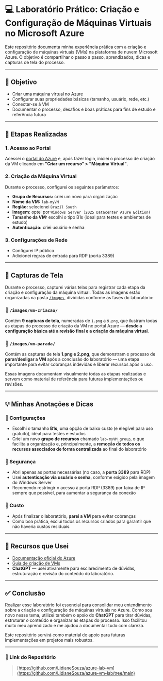 # 💻 Laboratório Prático: Criação e Configuração de Máquinas Virtuais no Microsoft Azure 

Este repositório documenta minha experiência prática com a criação e configuração de máquinas virtuais (VMs) na plataforma de nuvem Microsoft Azure. O objetivo é compartilhar o passo a passo, aprendizados, dicas e capturas de tela do processo.

---

## 🎯 Objetivo

- Criar uma máquina virtual no Azure
- Configurar suas propriedades básicas (tamanho, usuário, rede, etc.)
- Conectar-se à VM
- Documentar o processo, desafios e boas práticas para fins de estudo e referência futura

---

## 🧱 Etapas Realizadas

### 1. Acesso ao Portal
Acessei o [portal do Azure](https://portal.azure.com) e, após fazer login, iniciei o processo de criação da VM clicando em **"Criar um recurso" > "Máquina Virtual"**.

### 2. Criação da Máquina Virtual
Durante o processo, configurei os seguintes parâmetros:

- **Grupo de Recursos:** criei um novo para organização
- **Nome da VM:** `lab-myVM`
- **Região:** selecionei `Brazil South`
- **Imagem:** optei por `Windows Server (2025 Datacenter Azure Edition)`
- **Tamanho da VM:** escolhi o tipo B1s (ideal para testes e ambientes de estudo)
- **Autenticação:** criei usuário e senha

### 3. Configurações de Rede
- Configurei IP público
- Adicionei regras de entrada para RDP (porta 3389) 

---

## 📸 Capturas de Tela

Durante o processo, capturei várias telas para registrar cada etapa da criação e configuração da máquina virtual. Todas as imagens estão organizadas na pasta [`/images`](./images), divididas conforme as fases do laboratório:

### 📂 `/images/vm-criacao/`
Contém **9 capturas de tela**, numeradas de `1.png` a `9.png`, que ilustram todas as etapas do processo de criação da VM no portal Azure — **desde a configuração básica até a revisão final e a criação da máquina virtual**.

### 📂 `/images/vm-parada/`
Contém as capturas de tela **1.png e 2.png**, que demonstram o processo de **parar/desligar a VM** após a conclusão do laboratório — uma etapa importante para evitar cobranças indevidas e liberar recursos após o uso.

Essas imagens documentam visualmente todas as etapas realizadas e servem como material de referência para futuras implementações ou revisões.

---

## 💡 Minhas Anotações e Dicas

### 🔧 Configurações
- Escolhi o tamanho **B1s**, uma opção de baixo custo (e elegível para uso gratuito), ideal para testes e estudos
- Criei um novo **grupo de recursos** chamado `lab-myVM_group`, o que facilita a organização e, principalmente, a **remoção de todos os recursos associados de forma centralizada** ao final do laboratório

### 🔐 Segurança
- Abri apenas as portas necessárias (no caso, a **porta 3389** para RDP)
- Usei **autenticação via usuário e senha**, conforme exigido pela imagem do Windows Server
- Recomendo restringir o acesso à porta RDP (3389) por faixa de IP sempre que possível, para aumentar a segurança da conexão

### 💸 Custo
- Após finalizar o laboratório, **parei a VM** para evitar cobranças
- Como boa prática, excluí todos os recursos criados para garantir que não haveria custos residuais

---

## 🔗 Recursos que Usei

- [Documentação oficial do Azure](https://learn.microsoft.com/pt-br/azure/)
- [Guia de criação de VMs](https://learn.microsoft.com/pt-br/azure/virtual-machines/)
- **ChatGPT** — usei ativamente para esclarecimento de dúvidas, estruturação e revisão do conteúdo do laboratório.
  
---

## ✅ Conclusão

Realizar esse laboratório foi essencial para consolidar meu entendimento sobre a criação e configuração de máquinas virtuais no Azure. Como sou novo nesse tema, utilizei também o apoio do **ChatGPT** para tirar dúvidas, estruturar o conteúdo e organizar as etapas do processo. Isso facilitou muito meu aprendizado e me ajudou a documentar tudo com clareza.

Este repositório servirá como material de apoio para futuras implementações em projetos mais robustos.

---

### 🔗 Link do Repositório

> [https://github.com/LidianeSouza/azure-lab-vm](https://github.com/LidianeSouza/azure-vm-lab/tree/main)
